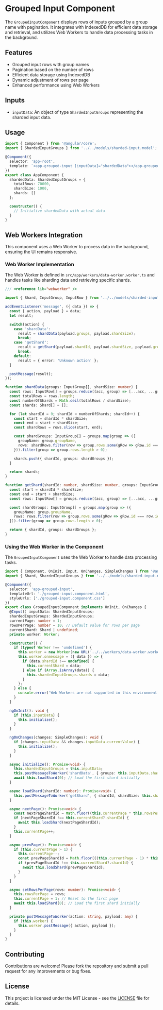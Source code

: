 # Grouped Input Component

The `GroupedInputComponent` displays rows of inputs grouped by a group name with pagination. It integrates with IndexedDB for efficient data storage and retrieval, and utilizes Web Workers to handle data processing tasks in the background.

## Features

- Grouped input rows with group names
- Pagination based on the number of rows
- Efficient data storage using IndexedDB
- Dynamic adjustment of rows per page
- Enhanced performance using Web Workers

## Inputs

- `inputData`: An object of type `ShardedInputGroups` representing the sharded input data.

## Usage

```typescript
import { Component } from '@angular/core';
import { ShardedInputGroups } from '../../models/sharded-input.model';

@Component({
  selector: 'app-root',
  template: `<app-grouped-input [inputData]="shardedData"></app-grouped-input>`
})
export class AppComponent {
  shardedData: ShardedInputGroups = {
    totalRows: 70000,
    shardSize: 1000,
    shards: []
  };

  constructor() {
    // Initialize shardedData with actual data
  }
}
```

## Web Workers Integration

This component uses a Web Worker to process data in the background, ensuring the UI remains responsive.

### Web Worker Implementation

The Web Worker is defined in `src/app/workers/data-worker.worker.ts` and handles tasks like sharding data and retrieving specific shards.

```typescript
/// <reference lib="webworker" />

import { Shard, InputGroup, InputRow } from '../../models/sharded-input.model';

addEventListener('message', ({ data }) => {
  const { action, payload } = data;
  let result;

  switch(action) {
    case 'shardData':
      result = shardData(payload.groups, payload.shardSize);
      break;
    case 'getShard':
      result = getShard(payload.shardId, payload.shardSize, payload.groups);
      break;
    default:
      result = { error: 'Unknown action' };
  }

  postMessage(result);
});

function shardData(groups: InputGroup[], shardSize: number) {
  const rows: InputRow[] = groups.reduce((acc, group) => [...acc, ...group.rows], []);
  const totalRows = rows.length;
  const numberOfShards = Math.ceil(totalRows / shardSize);
  const shards: Shard[] = [];

  for (let shardId = 0; shardId < numberOfShards; shardId++) {
    const start = shardId * shardSize;
    const end = start + shardSize;
    const shardRows = rows.slice(start, end);

    const shardGroups: InputGroup[] = groups.map(group => ({
      groupName: group.groupName,
      rows: shardRows.filter(row => group.rows.some(gRow => gRow.id === row.id))
    })).filter(group => group.rows.length > 0);

    shards.push({ shardId, groups: shardGroups });
  }

  return shards;
}

function getShard(shardId: number, shardSize: number, groups: InputGroup[]) {
  const start = shardId * shardSize;
  const end = start + shardSize;
  const rows: InputRow[] = groups.reduce((acc, group) => [...acc, ...group.rows], []).slice(start, end);

  const shardGroups: InputGroup[] = groups.map(group => ({
    groupName: group.groupName,
    rows: rows.filter(row => group.rows.some(gRow => gRow.id === row.id))
  })).filter(group => group.rows.length > 0);

  return { shardId, groups: shardGroups };
}
```

### Using the Web Worker in the Component

The `GroupedInputComponent` uses the Web Worker to handle data processing tasks.

```typescript
import { Component, OnInit, Input, OnChanges, SimpleChanges } from '@angular/core';
import { Shard, ShardedInputGroups } from '../../models/sharded-input.model';

@Component({
  selector: 'app-grouped-input',
  templateUrl: './grouped-input.component.html',
  styleUrls: ['./grouped-input.component.css']
})
export class GroupedInputComponent implements OnInit, OnChanges {
  @Input() inputData: ShardedInputGroups;
  shardedInputGroups: ShardedInputGroups;
  currentPage: number = 1;
  rowsPerPage: number = 10; // Default value for rows per page
  currentShard: Shard | undefined;
  private worker: Worker;

  constructor() {
    if (typeof Worker !== 'undefined') {
      this.worker = new Worker(new URL('../../workers/data-worker.worker', import.meta.url));
      this.worker.onmessage = ({ data }) => {
        if (data.shardId !== undefined) {
          this.currentShard = data;
        } else if (Array.isArray(data)) {
          this.shardedInputGroups.shards = data;
        }
      };
    } else {
      console.error('Web Workers are not supported in this environment.');
    }
  }

  ngOnInit(): void {
    if (this.inputData) {
      this.initialize();
    }
  }

  ngOnChanges(changes: SimpleChanges): void {
    if (changes.inputData && changes.inputData.currentValue) {
      this.initialize();
    }
  }

  async initialize(): Promise<void> {
    this.shardedInputGroups = this.inputData;
    this.postMessageToWorker('shardData', { groups: this.inputData.shards.flatMap(shard => shard.groups), shardSize: this.shardedInputGroups.shardSize });
    await this.loadShard(0); // Load the first shard initially
  }

  async loadShard(shardId: number): Promise<void> {
    this.postMessageToWorker('getShard', { shardId, shardSize: this.shardedInputGroups.shardSize, groups: this.inputData.shards.flatMap(shard => shard.groups) });
  }

  async nextPage(): Promise<void> {
    const nextPageShardId = Math.floor((this.currentPage * this.rowsPerPage) / this.shardedInputGroups.shardSize);
    if (nextPageShardId !== this.currentShard?.shardId) {
      await this.loadShard(nextPageShardId);
    }
    this.currentPage++;
  }

  async prevPage(): Promise<void> {
    if (this.currentPage > 1) {
      this.currentPage--;
      const prevPageShardId = Math.floor(((this.currentPage - 1) * this.rowsPerPage) / this.shardedInputGroups.shardSize);
      if (prevPageShardId !== this.currentShard?.shardId) {
        await this.loadShard(prevPageShardId);
      }
    }
  }

  async setRowsPerPage(rows: number): Promise<void> {
    this.rowsPerPage = rows;
    this.currentPage = 1; // Reset to the first page
    await this.loadShard(0); // Load the first shard initially
  }

  private postMessageToWorker(action: string, payload: any) {
    if (this.worker) {
      this.worker.postMessage({ action, payload });
    }
  }
}
```

## Contributing

Contributions are welcome! Please fork the repository and submit a pull request for any improvements or bug fixes.

## License

This project is licensed under the MIT License - see the [LICENSE](LICENSE) file for details.
